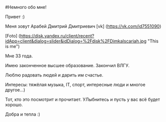 #Немного обо мне!  

Привет :)

Меня зовут Арабей Дмитрий Дмитриевич [vk] (https://vk.com/id7551090)

[Foto] (https://disk.yandex.ru/client/recent?idApp=client&dialog=slider&idDialog=%2Fdisk%2FDimkaIscariah.jpg "This is me")  

Мне 33 года.

Имею законченное высшее образование. Закончил ВЛГУ.

Люблю радовать людей и дарить им счастье.

Интересы: тяжёлая музыка, IT, спорт, интересные люди и многое другое...)  

Тот, кто это посмотрит и прочитает. УЛыбнитесь и пусть у вас всё будет хорошо.  

Добра и тепла :)

